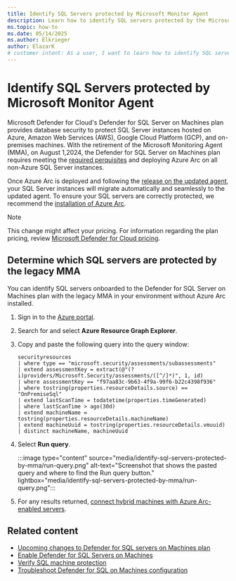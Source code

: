 ```yaml
---
title: Identify SQL Servers protected by Microsoft Monitor Agent
description: Learn how to identify SQL servers protected by the Microsoft Monitoring Agent (MMA) in your environment without having Azure Arc installed
ms.topic: how-to
ms.date: 05/14/2025
ms.author: Elkrieger
author: ElazarK
# customer intent: As a user, I want to learn how to identify SQL servers that are protected by Microsoft Monitoring Agent (MMA) in my environment so that I can assess their security posture.
---
```


# Identify SQL Servers protected by Microsoft Monitor Agent

Microsoft Defender for Cloud's Defender for SQL Server on Machines plan provides database security to protect SQL Server instances hosted on Azure, Amazon Web Services (AWS), Google Cloud Platform (GCP), and on-premises machines. With the retirement of the Microsoft Monitoring Agent (MMA), on August 1,2024, the Defender for SQL Server on Machines plan requires meeting the [required perquisites](defender-for-sql-usage.md#prerequisites) and deploying Azure Arc on all non-Azure SQL Server instances.

Once Azure Arc is deployed and following the [release on the updated agent](release-notes.md#update-to-defender-for-sql-servers-on-machines-plan), your SQL Server instances will migrate automatically and seamlessly to the updated agent. To ensure your SQL servers are correctly protected, we recommend the [installation of Azure Arc](quickstart-onboard-machines.md#connect-on-premises-machines-by-using-azure-arc).

> [!NOTE]
>  This change might affect your pricing. For information regarding the plan pricing, review [Microsoft Defender for Cloud pricing](https://azure.microsoft.com/pricing/details/defender-for-cloud/).

## Determine which SQL servers are protected by the legacy MMA

You can identify SQL servers onboarded to the Defender for SQL Server on Machines plan with the legacy MMA in your environment without Azure Arc installed.

1. Sign in to the [Azure portal](https://portal.azure.com).

1. Search for and select **Azure Resource Graph Explorer**.

1. Copy and paste the following query into the query window: 

    ```kusto
    securityresources 
    | where type == "microsoft.security/assessments/subassessments" 
    | extend assessmentKey = extract(@"(?i)providers/Microsoft.Security/assessments/([^/]*)", 1, id) 
    | where assessmentKey == "f97aa83c-9b63-4f9a-99f6-b22c4398f936" 
    | where tostring(properties.resourceDetails.source) == "OnPremiseSql" 
    | extend lastScanTime = todatetime(properties.timeGenerated) 
    | where lastScanTime > ago(30d) 
    | extend machineName = tostring(properties.resourceDetails.machineName) 
    | extend machineUuid = tostring(properties.resourceDetails.vmuuid) 
    | distinct machineName, machineUuid
    ```

1. Select **Run query**.

    :::image type="content" source="media/identify-sql-servers-protected-by-mma/run-query.png" alt-text="Screenshot that shows the pasted query and where to find the Run query button." lightbox="media/identify-sql-servers-protected-by-mma/run-query.png":::

1. For any results returned, [connect hybrid machines with Azure Arc-enabled servers](/azure/azure-arc/servers/learn/quick-enable-hybrid-vm).

## Related content

- [Upcoming changes to Defender for SQL servers on Machines plan](release-notes.md#update-to-defender-for-sql-servers-on-machines-plan)
- [Enable Defender for SQL Servers on Machines](defender-for-sql-usage.md)
- [Verify SQL machine protection](verify-machine-protection.md)
- [Troubleshoot Defender for SQL on Machines configuration](troubleshoot-sql-machines-guide.md)
